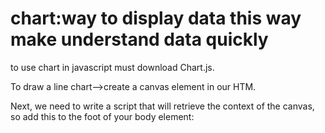 # chart:way to display data this way make understand data quickly 

to use chart in javascript must download  Chart.js.

To draw a line chart-->create a canvas element in our HTM.

Next, we need to write a script that will retrieve the context of the canvas, so add this to the foot of your body element:

<script>
    var buyers = document.getElementById('buyers').getContext('2d');
    new Chart(buyers).Line(buyerData);
</script>